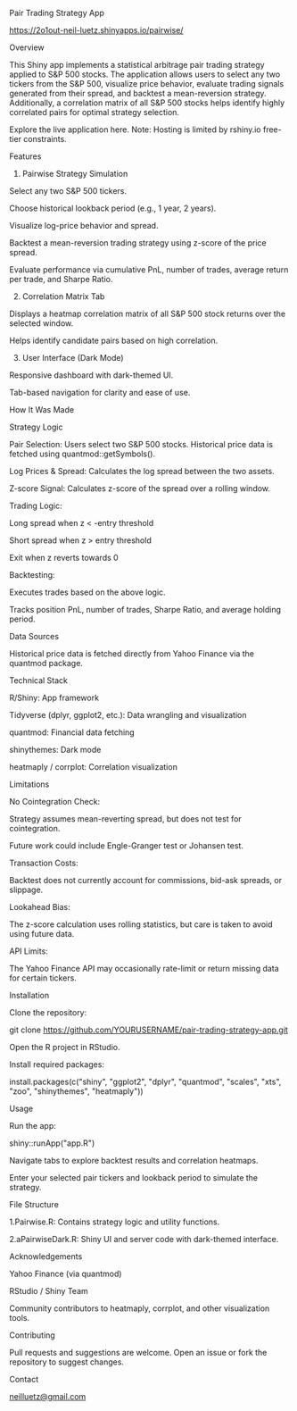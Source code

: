 Pair Trading Strategy App

https://2o1out-neil-luetz.shinyapps.io/pairwise/

Overview

This Shiny app implements a statistical arbitrage pair trading strategy applied to S&P 500 stocks. The application allows users to select any two tickers from the S&P 500, visualize price behavior, evaluate trading signals generated from their spread, and backtest a mean-reversion strategy. Additionally, a correlation matrix of all S&P 500 stocks helps identify highly correlated pairs for optimal strategy selection.

Explore the live application here. Note: Hosting is limited by rshiny.io free-tier constraints.

Features

1. Pairwise Strategy Simulation

Select any two S&P 500 tickers.

Choose historical lookback period (e.g., 1 year, 2 years).

Visualize log-price behavior and spread.

Backtest a mean-reversion trading strategy using z-score of the price spread.

Evaluate performance via cumulative PnL, number of trades, average return per trade, and Sharpe Ratio.

2. Correlation Matrix Tab

Displays a heatmap correlation matrix of all S&P 500 stock returns over the selected window.

Helps identify candidate pairs based on high correlation.

3. User Interface (Dark Mode)

Responsive dashboard with dark-themed UI.

Tab-based navigation for clarity and ease of use.

How It Was Made

Strategy Logic

Pair Selection: Users select two S&P 500 stocks. Historical price data is fetched using quantmod::getSymbols().

Log Prices & Spread: Calculates the log spread between the two assets.

Z-score Signal: Calculates z-score of the spread over a rolling window.

Trading Logic:

Long spread when z < -entry threshold

Short spread when z > entry threshold

Exit when z reverts towards 0

Backtesting:

Executes trades based on the above logic.

Tracks position PnL, number of trades, Sharpe Ratio, and average holding period.

Data Sources

Historical price data is fetched directly from Yahoo Finance via the quantmod package.

Technical Stack

R/Shiny: App framework

Tidyverse (dplyr, ggplot2, etc.): Data wrangling and visualization

quantmod: Financial data fetching

shinythemes: Dark mode

heatmaply / corrplot: Correlation visualization

Limitations

No Cointegration Check:

Strategy assumes mean-reverting spread, but does not test for cointegration.

Future work could include Engle-Granger test or Johansen test.

Transaction Costs:

Backtest does not currently account for commissions, bid-ask spreads, or slippage.

Lookahead Bias:

The z-score calculation uses rolling statistics, but care is taken to avoid using future data.

API Limits:

The Yahoo Finance API may occasionally rate-limit or return missing data for certain tickers.

Installation

Clone the repository:

git clone https://github.com/YOURUSERNAME/pair-trading-strategy-app.git

Open the R project in RStudio.

Install required packages:

install.packages(c("shiny", "ggplot2", "dplyr", "quantmod", "scales", "xts", "zoo", "shinythemes", "heatmaply"))

Usage

Run the app:

shiny::runApp("app.R")

Navigate tabs to explore backtest results and correlation heatmaps.

Enter your selected pair tickers and lookback period to simulate the strategy.

File Structure

1.Pairwise.R: Contains strategy logic and utility functions.

2.aPairwiseDark.R: Shiny UI and server code with dark-themed interface.



Acknowledgements

Yahoo Finance (via quantmod)

RStudio / Shiny Team

Community contributors to heatmaply, corrplot, and other visualization tools.

Contributing

Pull requests and suggestions are welcome. Open an issue or fork the repository to suggest changes.

Contact

neilluetz@gmail.com
